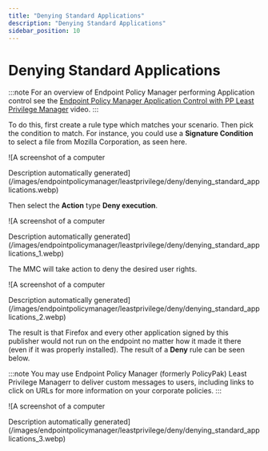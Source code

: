 ```yaml
---
title: "Denying Standard Applications"
description: "Denying Standard Applications"
sidebar_position: 10
---
```


# Denying Standard Applications

:::note
For an overview of Endpoint Policy Manager performing Application control see the
[Endpoint Policy Manager Application Control with PP Least Privilege Manager](/docs/endpointpolicymanager/components/endpointprivilegemanager/videolearningcenter/basicsandgettingstarted/applicationcontrol.md)
video.
:::


To do this, first create a rule type which matches your scenario. Then pick the condition to match.
For instance, you could use a **Signature Condition** to select a file from Mozilla Corporation, as
seen here.

![A screenshot of a computer

Description automatically
generated](/images/endpointpolicymanager/leastprivilege/deny/denying_standard_applications.webp)

Then select the **Action** type **Deny execution**.

![A screenshot of a computer

Description automatically
generated](/images/endpointpolicymanager/leastprivilege/deny/denying_standard_applications_1.webp)

The MMC will take action to deny the desired user rights.

![A screenshot of a computer

Description automatically
generated](/images/endpointpolicymanager/leastprivilege/deny/denying_standard_applications_2.webp)

The result is that Firefox and every other application signed by this publisher would not run on the
endpoint no matter how it made it there (even if it was properly installed). The result of a
**Deny** rule can be seen below.

:::note
You may use Endpoint Policy Manager (formerly PolicyPak) Least Privilege Managerr to
deliver custom messages to users, including links to click on URLs for more information on your
corporate policies.
:::


![A screenshot of a computer

Description automatically
generated](/images/endpointpolicymanager/leastprivilege/deny/denying_standard_applications_3.webp)

